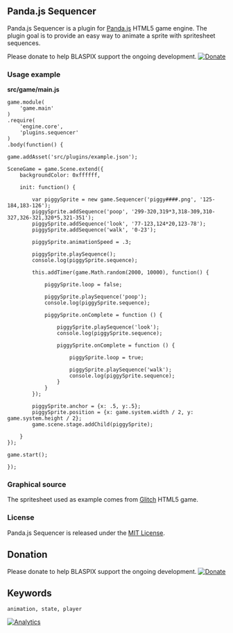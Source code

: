 ## Panda.js Sequencer

Panda.js Sequencer is a plugin for [Panda.js](http://www.pandajs.net/) HTML5 game engine.
The plugin goal is to provide an easy way to animate a sprite with spritesheet sequences.

Please donate to help BLASPIX support the ongoing development.
[![Donate](https://www.paypalobjects.com/en_US/i/btn/btn_donate_SM.gif "Donate")](https://www.paypal.com/cgi-bin/webscr?cmd=_s-xclick&hosted_button_id=QR5TU7Q8NEANQ)

### Usage example

**src/game/main.js**
```
game.module(
    'game.main'
)
.require(
    'engine.core',
    'plugins.sequencer'
)
.body(function() {

game.addAsset('src/plugins/example.json');

SceneGame = game.Scene.extend({
    backgroundColor: 0xffffff,

    init: function() {

        var piggySprite = new game.Sequencer('piggy####.png', '125-184,183-126');
        piggySprite.addSequence('poop', '299-320,319*3,318-309,310-327,326-321,320*5,321-351');
        piggySprite.addSequence('look', '77-123,124*20,123-78');
        piggySprite.addSequence('walk', '0-23');

        piggySprite.animationSpeed = .3;

        piggySprite.playSequence();
        console.log(piggySprite.sequence);

        this.addTimer(game.Math.random(2000, 10000), function() {

            piggySprite.loop = false;

            piggySprite.playSequence('poop');
            console.log(piggySprite.sequence);

            piggySprite.onComplete = function () {

                piggySprite.playSequence('look');
                console.log(piggySprite.sequence);

                piggySprite.onComplete = function () {

                    piggySprite.loop = true;

                    piggySprite.playSequence('walk');
                    console.log(piggySprite.sequence);
                }
            }
        });

        piggySprite.anchor = {x: .5, y:.5};
        piggySprite.position = {x: game.system.width / 2, y: game.system.height / 2};
        game.scene.stage.addChild(piggySprite);

    }
});

game.start();

});
```

### Graphical source

The spritesheet used as example comes from [Glitch](http://www.glitchthegame.com/public-domain-game-art/) HTML5 game.

### License

Panda.js Sequencer is released under the [MIT License](http://opensource.org/licenses/MIT).

## Donation

Please donate to help BLASPIX support the ongoing development.
[![Donate](https://www.paypalobjects.com/en_US/i/btn/btn_donate_SM.gif "Donate")](https://www.paypal.com/cgi-bin/webscr?cmd=_s-xclick&hosted_button_id=QR5TU7Q8NEANQ)

## Keywords
```
animation, state, player
```

[![Analytics](https://ga-beacon.appspot.com/UA-48574179-2/panda.js-sequencer/index?pixel)](https://github.com/igrigorik/ga-beacon)
